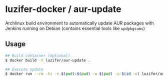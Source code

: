 # luzifer-docker / aur-update

Archlinux build environment to automatically update AUR packages with Jenkins running on Debian (contains essential tools like `updpkgsums`)

## Usage

```bash
## Build container (optional)
$ docker build -t luzifer/aur-update .

## Execute update
$ docker run --rm -ti -v $(pwd):$(pwd) -w $(pwd) -u $(id -u) luzifer/aur-update bash update_version.sh
```
